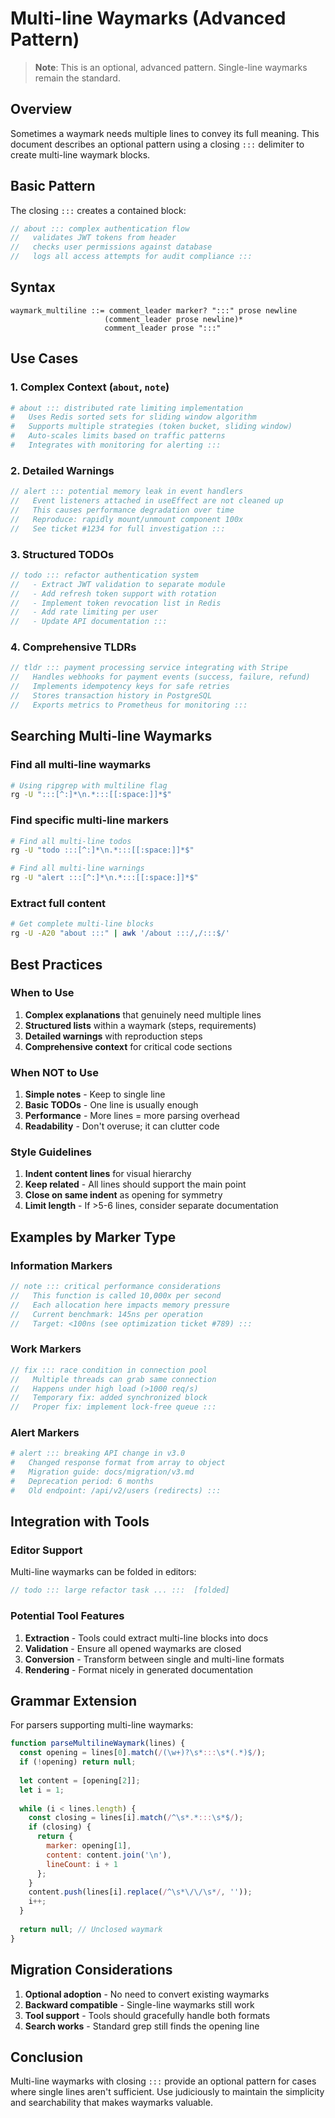 <!-- tldr ::: Advanced pattern for multi-line waymarks using closing ::: delimiter -->
# Multi-line Waymarks (Advanced Pattern)

> **Note**: This is an optional, advanced pattern. Single-line waymarks remain the standard.

## Overview

Sometimes a waymark needs multiple lines to convey its full meaning. This document describes an optional pattern using a closing `:::` delimiter to create multi-line waymark blocks.

## Basic Pattern

The closing `:::` creates a contained block:

```javascript
// about ::: complex authentication flow
//   validates JWT tokens from header
//   checks user permissions against database
//   logs all access attempts for audit compliance :::
```

## Syntax

```ebnf
waymark_multiline ::= comment_leader marker? ":::" prose newline
                     (comment_leader prose newline)*
                     comment_leader prose ":::"
```

## Use Cases

### 1. Complex Context (`about`, `note`)

```python
# about ::: distributed rate limiting implementation
#   Uses Redis sorted sets for sliding window algorithm
#   Supports multiple strategies (token bucket, sliding window)
#   Auto-scales limits based on traffic patterns
#   Integrates with monitoring for alerting :::
```

### 2. Detailed Warnings

```typescript
// alert ::: potential memory leak in event handlers
//   Event listeners attached in useEffect are not cleaned up
//   This causes performance degradation over time
//   Reproduce: rapidly mount/unmount component 100x
//   See ticket #1234 for full investigation :::
```

### 3. Structured TODOs

```rust
// todo ::: refactor authentication system
//   - Extract JWT validation to separate module
//   - Add refresh token support with rotation
//   - Implement token revocation list in Redis
//   - Add rate limiting per user
//   - Update API documentation :::
```

### 4. Comprehensive TLDRs

```javascript
// tldr ::: payment processing service integrating with Stripe
//   Handles webhooks for payment events (success, failure, refund)
//   Implements idempotency keys for safe retries
//   Stores transaction history in PostgreSQL
//   Exports metrics to Prometheus for monitoring :::
```

## Searching Multi-line Waymarks

### Find all multi-line waymarks
```bash
# Using ripgrep with multiline flag
rg -U ":::[^:]*\n.*:::[[:space:]]*$"
```

### Find specific multi-line markers
```bash
# Find all multi-line todos
rg -U "todo :::[^:]*\n.*:::[[:space:]]*$"

# Find all multi-line warnings
rg -U "alert :::[^:]*\n.*:::[[:space:]]*$"
```

### Extract full content
```bash
# Get complete multi-line blocks
rg -U -A20 "about :::" | awk '/about :::/,/:::$/'
```

## Best Practices

### When to Use

1. **Complex explanations** that genuinely need multiple lines
2. **Structured lists** within a waymark (steps, requirements)
3. **Detailed warnings** with reproduction steps
4. **Comprehensive context** for critical code sections

### When NOT to Use

1. **Simple notes** - Keep to single line
2. **Basic TODOs** - One line is usually enough
3. **Performance** - More lines = more parsing overhead
4. **Readability** - Don't overuse; it can clutter code

### Style Guidelines

1. **Indent content lines** for visual hierarchy
2. **Keep related** - All lines should support the main point
3. **Close on same indent** as opening for symmetry
4. **Limit length** - If >5-6 lines, consider separate documentation

## Examples by Marker Type

### Information Markers

```go
// note ::: critical performance considerations
//   This function is called 10,000x per second
//   Each allocation here impacts memory pressure
//   Current benchmark: 145ns per operation
//   Target: <100ns (see optimization ticket #789) :::
```

### Work Markers

```java
// fix ::: race condition in connection pool
//   Multiple threads can grab same connection
//   Happens under high load (>1000 req/s)
//   Temporary fix: added synchronized block
//   Proper fix: implement lock-free queue :::
```

### Alert Markers

```python
# alert ::: breaking API change in v3.0
#   Changed response format from array to object
#   Migration guide: docs/migration/v3.md
#   Deprecation period: 6 months
#   Old endpoint: /api/v2/users (redirects) :::
```

## Integration with Tools

### Editor Support

Multi-line waymarks can be folded in editors:
```javascript
// todo ::: large refactor task ... :::  [folded]
```

### Potential Tool Features

1. **Extraction** - Tools could extract multi-line blocks into docs
2. **Validation** - Ensure all opened waymarks are closed
3. **Conversion** - Transform between single and multi-line formats
4. **Rendering** - Format nicely in generated documentation

## Grammar Extension

For parsers supporting multi-line waymarks:

```javascript
function parseMultilineWaymark(lines) {
  const opening = lines[0].match(/(\w+)?\s*:::\s*(.*)$/);
  if (!opening) return null;
  
  let content = [opening[2]];
  let i = 1;
  
  while (i < lines.length) {
    const closing = lines[i].match(/^\s*.*:::\s*$/);
    if (closing) {
      return {
        marker: opening[1],
        content: content.join('\n'),
        lineCount: i + 1
      };
    }
    content.push(lines[i].replace(/^\s*\/\/\s*/, ''));
    i++;
  }
  
  return null; // Unclosed waymark
}
```

## Migration Considerations

1. **Optional adoption** - No need to convert existing waymarks
2. **Backward compatible** - Single-line waymarks still work
3. **Tool support** - Tools should gracefully handle both formats
4. **Search works** - Standard grep still finds the opening line

## Conclusion

Multi-line waymarks with closing `:::` provide an optional pattern for cases where single lines aren't sufficient. Use judiciously to maintain the simplicity and searchability that makes waymarks valuable.